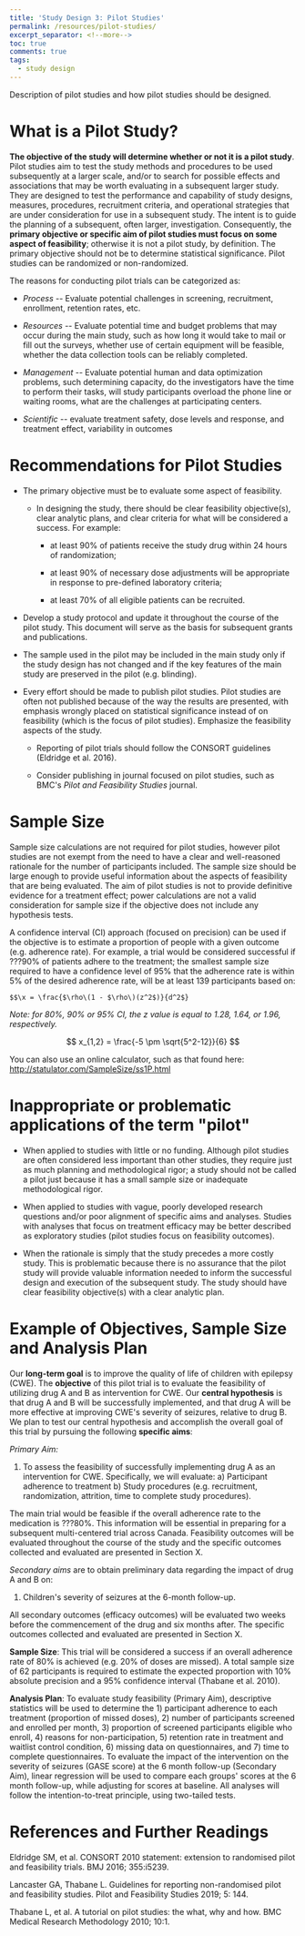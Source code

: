 ```yaml
---
title: 'Study Design 3: Pilot Studies'
permalink: /resources/pilot-studies/
excerpt_separator: <!--more-->
toc: true
comments: true
tags:
  - study design
---
```


Description of pilot studies and how pilot studies should be designed. <!--more-->

# What is a Pilot Study? 

**The objective of the study will determine whether or not it is a pilot study**. Pilot studies aim to test the study methods and procedures to be used subsequently at a larger scale, and/or to search for possible effects and associations that may be worth evaluating in a subsequent larger study. They are designed to test the performance and capability of study designs, measures, procedures, recruitment criteria, and operational strategies that are under consideration for use in a subsequent study. The intent is to guide the planning of a subsequent, often larger, investigation. Consequently, the **primary objective or specific aim of pilot studies must focus on some aspect of feasibility**; otherwise it is not a pilot study, by definition. The primary objective should not be to determine statistical significance. Pilot studies can be randomized or non-randomized.

The reasons for conducting pilot trials can be categorized as:

-   *Process* -- Evaluate potential challenges in screening, recruitment, enrollment, retention rates, etc.

-   *Resources* -- Evaluate potential time and budget problems that may occur during the main study, such as how long it would take to mail or fill out the surveys, whether use of certain equipment will be feasible, whether the data collection tools can be reliably completed.

-   *Management* -- Evaluate potential human and data optimization problems, such determining capacity, do the investigators have the time to perform their tasks, will study participants overload the phone line or waiting rooms, what are the challenges at participating centers.

-   *Scientific* -- evaluate treatment safety, dose levels and response, and treatment effect, variability in outcomes

# Recommendations for Pilot Studies 

-   The primary objective must be to evaluate some aspect of feasibility.

    -   In designing the study, there should be clear feasibility objective(s), clear analytic plans, and clear criteria for what will be considered a success. For example:

        -   at least 90% of patients receive the study drug within 24 hours of randomization;

        -   at least 90% of necessary dose adjustments will be appropriate in response to pre-defined laboratory criteria;

        -   at least 70% of all eligible patients can be recruited.

-   Develop a study protocol and update it throughout the course of the pilot study. This document will serve as the basis for subsequent grants and publications.

-   The sample used in the pilot may be included in the main study only if the study design has not changed and if the key features of the main study are preserved in the pilot (e.g. blinding).

-   Every effort should be made to publish pilot studies. Pilot studies are often not published because of the way the results are presented, with emphasis wrongly placed on statistical significance instead of on feasibility (which is the focus of pilot studies). Emphasize the feasibility aspects of the study.

    -   Reporting of pilot trials should follow the CONSORT guidelines (Eldridge et al. 2016).

    -   Consider publishing in journal focused on pilot studies, such as BMC's *Pilot and Feasibility Studies* journal.

# Sample Size 

Sample size calculations are not required for pilot studies, however pilot studies are not exempt from the need to have a clear and well-reasoned rationale for the number of participants included. The sample size should be large enough to provide useful information about the aspects of feasibility that are being evaluated. The aim of pilot studies is not to provide definitive evidence for a treatment effect; power calculations are not a valid consideration for sample size if the objective does not include any hypothesis tests.

A confidence interval (CI) approach (focused on precision) can be used if the objective is to estimate a proportion of people with a given outcome (e.g. adherence rate). For example, a trial would be considered successful if ???90% of patients adhere to the treatment; the smallest sample size required to have a confidence level of 95% that the adherence rate is within 5% of the desired adherence rate, will be at least 139 participants based on:

    $$\x = \frac{$\rho\(1 - $\rho\)(z^2$)}{d^2$}
    

*Note: for 80%, 90% or 95% CI, the z value is equal to 1.28, 1.64, or 1.96, respectively.*

$$
x_{1,2} = \frac{-5 \pm \sqrt{5^2-12}}{6}
$$

You can also use an online calculator, such as that found here: <http://statulator.com/SampleSize/ss1P.html>

# Inappropriate or problematic applications of the term "pilot" 

-   When applied to studies with little or no funding. Although pilot studies are often considered less important than other studies, they require just as much planning and methodological rigor; a study should not be called a pilot just because it has a small sample size or inadequate methodological rigor.

-   When applied to studies with vague, poorly developed research questions and/or poor alignment of specific aims and analyses. Studies with analyses that focus on treatment efficacy may be better described as exploratory studies (pilot studies focus on feasibility outcomes).

-   When the rationale is simply that the study precedes a more costly study. This is problematic because there is no assurance that the pilot study will provide valuable information needed to inform the successful design and execution of the subsequent study. The study should have clear feasibility objective(s) with a clear analytic plan.

# Example of Objectives, Sample Size and Analysis Plan 

Our **long-term goal** is to improve the quality of life of children with epilepsy (CWE). The **objective** of this pilot trial is to evaluate the feasibility of utilizing drug A and B as intervention for CWE. Our **central hypothesis** is that drug A and B will be successfully implemented, and that drug A will be more effective at improving CWE's severity of seizures, relative to drug B. We plan to test our central hypothesis and accomplish the overall goal of this trial by pursuing the following **specific aims**:

*Primary Aim:*

1.  To assess the feasibility of successfully implementing drug A as an intervention for CWE. Specifically, we will evaluate: a) Participant adherence to treatment b) Study procedures (e.g. recruitment, randomization, attrition, time to complete study procedures).

The main trial would be feasible if the overall adherence rate to the medication is ???80%. This information will be essential in preparing for a subsequent multi-centered trial across Canada. Feasibility outcomes will be evaluated throughout the course of the study and the specific outcomes collected and evaluated are presented in Section X.

*Secondary aims* are to obtain preliminary data regarding the impact of drug A and B on:

1.  Children's severity of seizures at the 6-month follow-up.

All secondary outcomes (efficacy outcomes) will be evaluated two weeks before the commencement of the drug and six months after. The specific outcomes collected and evaluated are presented in Section X.

**Sample Size**: This trial will be considered a success if an overall adherence rate of 80% is achieved (e.g. 20% of doses are missed). A total sample size of 62 participants is required to estimate the expected proportion with 10% absolute precision and a 95% confidence interval (Thabane et al. 2010).

**Analysis Plan**: To evaluate study feasibility (Primary Aim), descriptive statistics will be used to determine the 1) participant adherence to each treatment (proportion of missed doses), 2) number of participants screened and enrolled per month, 3) proportion of screened participants eligible who enroll, 4) reasons for non-participation, 5) retention rate in treatment and waitlist control condition, 6) missing data on questionnaires, and 7) time to complete questionnaires. To evaluate the impact of the intervention on the severity of seizures (GASE score) at the 6 month follow-up (Secondary Aim), linear regression will be used to compare each groups' scores at the 6 month follow-up, while adjusting for scores at baseline. All analyses will follow the intention-to-treat principle, using two-tailed tests.

# References and Further Readings

Eldridge SM, et al. CONSORT 2010 statement: extension to randomised pilot and feasibility trials. BMJ 2016; 355:i5239.

Lancaster GA, Thabane L. Guidelines for reporting non-randomised pilot and feasibility studies. Pilot and Feasibility Studies 2019; 5: 144.

Thabane L, et al. A tutorial on pilot studies: the what, why and how. BMC Medical Research Methodology 2010; 10:1.
